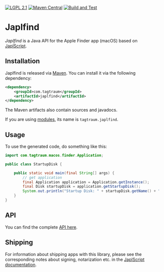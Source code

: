 [![LGPL 2.1](https://img.shields.io/badge/License-LGPL_2.1-blue.svg)](https://www.gnu.org/licenses/old-licenses/lgpl-2.1.html)
[![Maven Central](https://maven-badges.herokuapp.com/maven-central/com.tagtraum/japlfind/badge.svg)](https://maven-badges.herokuapp.com/maven-central/com.tagtraum/japlfind)
[![Build and Test](https://github.com/japlscript/japlfind/workflows/Build%20and%20Test/badge.svg)](https://github.com/japlscript/japlfind/actions)


# Japlfind

*Japlfind* is a Java API for the Apple Finder app (macOS) based on
[JaplScript](https://github.com/japlscript/japlscript).


## Installation

Japlfind is released via [Maven](https://maven.apache.org).
You can install it via the following dependency:

```xml
<dependency>
    <groupId>com.tagtraum</groupId>
    <artifactId>japlfind</artifactId>
</dependency>
```

The Maven artifacts also contain sources and javadocs. 

If you are using [modules](https://en.wikipedia.org/wiki/Java_Platform_Module_System),
its name is `tagtraum.japlfind`.


## Usage
                           
To use the generated code, do something like this:

```java
import com.tagtraum.macos.finder.Application;

public class StartupDisk {

    public static void main(final String[] args) {
        // get application
        final Application application = Application.getInstance();
        final Disk startupDisk = application.getStartupDisk();
        System.out.println("Startup Disk: " + startupDisk.getName() + ", Format: " + startupDisk.getFormat());
    }
}
```

## API

You can find the complete [API here](https://japlscript.github.io/japlfind/com/tagtraum/macos/finder/package-summary.html). 


## Shipping

For information about shipping apps with this library, please see
the corresponding notes about signing, notarization etc. in the
[JaplScript documentation](https://github.com/japlscript/japlscript/blob/main/README.md).
